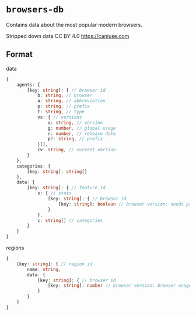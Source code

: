 # `browsers-db`

Contains data about the most popular modern browsers.

Stripped down data CC BY 4.0 https://caniuse.com

## Format
data
```ts
{
	agents: {
		[key: string]: { // browser id
			b: string, // browser
			a: string, // abbreviation
			p: string, // prefix
			t: string, // type
			vs: { // versions
				v: string, // version
				g: number, // global usage
				r: number, // release date
				p?: string, // prefix
			}[],
			cv: string, // current version
		}
	},
	categories: {
		[key: string]: string[]
	},
	data: {
		[key: string]: { // feature id
			s: { // stats
				[key: string]: { // browser id
					[key: string]: boolean // browser version: needs prefix
				}
			},
			c: string[] // categories
		}
	}
}
```

regions
```ts
{
	[key: string]: { // region id
		name: string,
		data: {
			[key: string]: { // browser id
				[key: string]: number // browser version: browser usage
			}
		}
	}
}
```
